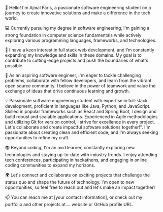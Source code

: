👋 Hello! I'm Ajmal Faris, a passionate software engineering student on a journey to create innovative solutions and make a difference in the tech world.

💻 Currently pursuing my degree in software engineering, I'm gaining a strong foundation in computer science fundamentals while actively exploring various programming languages, frameworks, and technologies.

🌟 I have a keen interest in full stack web development, and I'm constantly expanding my knowledge and skills in these domains. My goal is to contribute to cutting-edge projects and push the boundaries of what's possible.

🚀 As an aspiring software engineer, I'm eager to tackle challenging problems, collaborate with fellow developers, and learn from the vibrant open source community. I believe in the power of teamwork and value the exchange of ideas that drive continuous learning and growth.

💡 Passionate software engineering student with expertise in full-stack development, proficient in languages like Java, Python, and JavaScript. Skilled in popular frameworks such as React and Spring Boot, I design and build robust and scalable applications. Experienced in Agile methodologies and utilizing Git for version control, I strive for excellence in every project. Let's collaborate and create impactful software solutions together!". I'm passionate about creating clean and efficient code, and I'm always seeking opportunities to refine my craft.

📚 Beyond coding, I'm an avid learner, constantly exploring new technologies and staying up-to-date with industry trends. I enjoy attending tech conferences, participating in hackathons, and engaging in online coding communities to expand my horizons.

🌍 Let's connect and collaborate on exciting projects that challenge the status quo and shape the future of technology. I'm open to new opportunities, so feel free to reach out and let's make an impact together!

📫 You can reach me at [your contact information], or check out my portfolio and other projects at.... website or GitHub profile URL.


